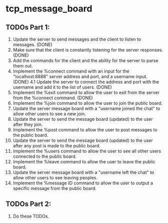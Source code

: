 # tcp_message_board
## TODOs Part 1:
1. Update the server to send messages and the client to listen to messages. (DONE)
2. Make sure that the client is constantly listening for the server responses. (DONE)
3. Add the commands for the client and the ability for the server to parse them out. 
4. Implement the %connect command with an input for the "localhost:8888" server address and port, and a username input. (DONE)
4.1 Update the server to connect the address and port with the username and add it to the list of users. (DONE)
5. Implement the %exit command to allow the user to exit from the server from the %connect command. (DONE)
6. Implement the %join command to allow the user to join the public board.
7. Update the server message board with a "username joined the chat" to allow other users to see a new join.
8. Update the server to send the message board (updated) to the user after they join.
9. Implement the %post command to allow the user to post messages to the public board.
10. Update the server to send the message board (updated) to the user after any post is made to the public board.
11. Implement the %users command to allow the user to see all other users connected to the public board.
12. Implement the %leave command to allow the user to leave the public board.
13. Update the server message board with a "username left the chat" to allow other users to see leaving peoples.
14. Implement the %message ID command to allow the user to output a specific message from the public board.
## TODOs Part 2:
1. Do these TODOs.